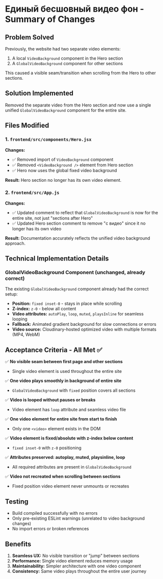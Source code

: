 # Единый бесшовный видео фон - Summary of Changes

## Problem Solved
Previously, the website had two separate video elements:
1. A local `VideoBackground` component in the Hero section
2. A `GlobalVideoBackground` component for other sections

This caused a visible seam/transition when scrolling from the Hero to other sections.

## Solution Implemented
Removed the separate video from the Hero section and now use a single unified `GlobalVideoBackground` component for the entire site.

## Files Modified

### 1. `frontend/src/components/Hero.jsx`
**Changes:**
- ✅ Removed import of `VideoBackground` component
- ✅ Removed `<VideoBackground />` element from Hero section
- ✅ Hero now uses the global fixed video background

**Result:** Hero section no longer has its own video element.

### 2. `frontend/src/App.js`
**Changes:**
- ✅ Updated comment to reflect that `GlobalVideoBackground` is now for the entire site, not just "sections after Hero"
- ✅ Updated Hero section comment to remove "с видео" since it no longer has its own video

**Result:** Documentation accurately reflects the unified video background approach.

## Technical Implementation Details

### GlobalVideoBackground Component (unchanged, already correct)
The existing `GlobalVideoBackground` component already had the correct setup:
- **Position:** `fixed inset-0` - stays in place while scrolling
- **Z-index:** `z-0` - below all content
- **Video attributes:** `autoPlay`, `loop`, `muted`, `playsInline` for seamless looping
- **Fallback:** Animated gradient background for slow connections or errors
- **Video source:** Cloudinary-hosted optimized video with multiple formats (MP4, WebM)

## Acceptance Criteria - All Met ✅

✅ **No visible seam between first page and other sections**
   - Single video element is used throughout the entire site

✅ **One video plays smoothly in background of entire site**
   - `GlobalVideoBackground` with `fixed` position covers all sections

✅ **Video is looped without pauses or breaks**
   - Video element has `loop` attribute and seamless video file

✅ **One video element for entire site from start to finish**
   - Only one `<video>` element exists in the DOM

✅ **Video element is fixed/absolute with z-index below content**
   - `fixed inset-0` with `z-0` positioning

✅ **Attributes preserved: autoplay, muted, playsinline, loop**
   - All required attributes are present in `GlobalVideoBackground`

✅ **Video not recreated when scrolling between sections**
   - Fixed position video element never unmounts or recreates

## Testing
- Build compiled successfully with no errors
- Only pre-existing ESLint warnings (unrelated to video background changes)
- No import errors or broken references

## Benefits
1. **Seamless UX:** No visible transition or "jump" between sections
2. **Performance:** Single video element reduces memory usage
3. **Maintainability:** Simpler architecture with one video component
4. **Consistency:** Same video plays throughout the entire user journey
